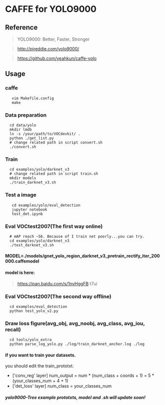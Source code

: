 # CAFFE for YOLO9000

## Reference

> YOLO9000: Better, Faster, Stronger

> http://pjreddie.com/yolo9000/

> https://github.com/yeahkun/caffe-yolo
## Usage

### caffe
```Shell
   vim Makefile.config
   make
```

### Data preparation
```Shell
  cd data/yolo
  mkdir lmdb
  ln -s /your/path/to/VOCdevkit/ .
  python ./get_list.py
  # change related path in script convert.sh
  ./convert.sh 
```

### Train
```Shell
  cd examples/yolo/darknet_v3
  # change related path in script train.sh
  mkdir models
  ./train_darknet_v3.sh
```
### Test a image
```
   cd examples/yolo/eval_detection
   jupyter notebook
   test_det.ipynb
```

### Eval VOCtest2007(The first way online)
```Shell
  # mAP reach ~56. Because of I train net poorly...you can try.
  cd examples/yolo/darknet_v3
  ./test_darknet_v3.sh
```
#### MODEL=./models/gnet_yolo_region_darknet_v3_pretrain_rectify_iter_200000.caffemodel
#### model is here:
> https://pan.baidu.com/s/1nvHggFB     t7ui

### Eval VOCtest2007(The second way offline)
```Shell
  cd examples/eval_detection
  python test_yolo_v2.py
```

### Draw loss figure(avg_obj, avg_noobj, avg_class, avg_iou, recall)
```
  cd tools/yolo_extra
  python parse_log_yolo.py ./log/train_darknet_anchor.log ./log
```

#### if you want to train your datasets. 
you should edit the train_prototxt. 
* ['conv_reg' layer] num_output = num * (num_class + coords + 1) = 5 * (your_classes_num + 4 + 1)
* ['det_loss' layer] num_class = your_classes_num

##### yolo9000-Tree example prototxts, model and .sh will update soon!
